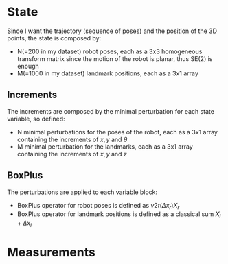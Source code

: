 # State
Since I want the trajectory (sequence of poses) and the position of the 3D points, the state is composed by:
- N(=200 in my dataset) robot poses, each as a 3x3 homogeneous transform matrix since the motion of the robot is planar, thus SE(2) is enough
- M(=1000 in my dataset) landmark positions, each as a 3x1 array

## Increments
The increments are composed by the minimal perturbation for each state variable, so defined:
- N minimal perturbations for the poses of the robot, each as a 3x1 array containing the increments of $x, y$ and $\theta$
- M minimal perturbation for the landmarks, each as a 3x1 array containing the increments of $x, y$ and $z$

## BoxPlus
The perturbations are applied to each variable block:
- BoxPlus operator for robot poses is defined as $v2t(\Delta x_r) X_r$
- BoxPlus operator for landmark positions is defined as a classical sum $X_l + \Delta x_l$

# Measurements